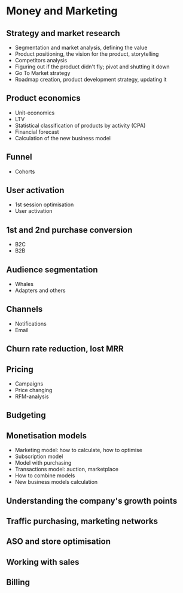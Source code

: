 # Money and Marketing

## Strategy and market research

- Segmentation and market analysis, defining the value
- Product positioning, the vision for the product, storytelling
- Competitors analysis
- Figuring out if the product didn't fly; pivot and shutting it down
- Go To Market strategy
- Roadmap creation, product development strategy, updating it

## Product economics

- Unit-economics
- LTV
- Statistical classification of products by activity (CPA)
- Financial forecast
- Calculation of the new business model

## Funnel

- Cohorts

## User activation

- 1st session optimisation
- User activation

## 1st and 2nd purchase conversion

- B2C
- B2B

## Audience segmentation

- Whales
- Adapters and others

## Channels

- Notifications
- Email

## Churn rate reduction, lost MRR

## Pricing

- Campaigns
- Price changing
- RFM-analysis

## Budgeting

## Monetisation models

- Marketing model: how to calculate, how to optimise
- Subscription model
- Model with purchasing
- Transactions model: auction, marketplace
- How to combine models
- New business models calculation

## Understanding the company's growth points

## Traffic purchasing, marketing networks

## ASO and store optimisation

## Working with sales

## Billing
